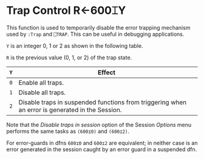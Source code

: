 
<!-- Hidden search keywords -->
<div style="display: none;">
  600⌶
</div>






<h1 class="heading"><span class="name">Trap Control</span> <span class="command">R←600⌶Y</span></h1>



This function is used to temporarily disable the error trapping mechanism used by `:Trap` and `⎕TRAP`. This can be useful in debugging applications.


`Y` is an integer 0, 1 or 2 as shown in the following table.


`R` is the previous value (0, 1, or 2) of the trap state.


|`Y`|Effect                                                                                         |
|---|-----------------------------------------------------------------------------------------------|
|`0`|Enable all traps.                                                                              |
|`1`|Disable all traps.                                                                             |
|`2`|Disable traps in suspended functions from triggering when an error is generated in the Session.|


Note that the *Disable traps in session* option of the Session *Options* menu performs the same tasks as `(600⌶0)` and `(600⌶2)`.


For  error-guards in dfns `600⌶0` and `600⌶2` are equivalent; in neither case is an error generated in the session caught by an error guard in a suspended dfn.



